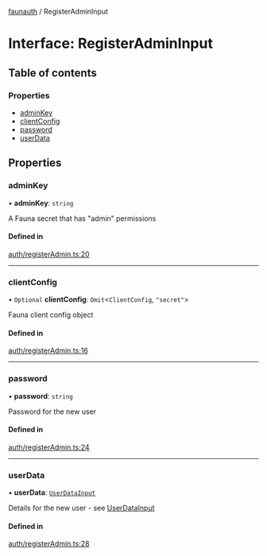 [faunauth](../index.md) / RegisterAdminInput

# Interface: RegisterAdminInput

## Table of contents

### Properties

- [adminKey](RegisterAdminInput.md#adminkey)
- [clientConfig](RegisterAdminInput.md#clientconfig)
- [password](RegisterAdminInput.md#password)
- [userData](RegisterAdminInput.md#userdata)

## Properties

### adminKey

• **adminKey**: `string`

A Fauna secret that has "admin" permissions

#### Defined in

[auth/registerAdmin.ts:20](https://github.com/alexnitta/faunauth/blob/d9bf6c1/src/auth/registerAdmin.ts#L20)

___

### clientConfig

• `Optional` **clientConfig**: `Omit`<`ClientConfig`, ``"secret"``\>

Fauna client config object

#### Defined in

[auth/registerAdmin.ts:16](https://github.com/alexnitta/faunauth/blob/d9bf6c1/src/auth/registerAdmin.ts#L16)

___

### password

• **password**: `string`

Password for the new user

#### Defined in

[auth/registerAdmin.ts:24](https://github.com/alexnitta/faunauth/blob/d9bf6c1/src/auth/registerAdmin.ts#L24)

___

### userData

• **userData**: [`UserDataInput`](../index.md#userdatainput)

Details for the new user - see [UserDataInput](../index.md#userdatainput)

#### Defined in

[auth/registerAdmin.ts:28](https://github.com/alexnitta/faunauth/blob/d9bf6c1/src/auth/registerAdmin.ts#L28)
